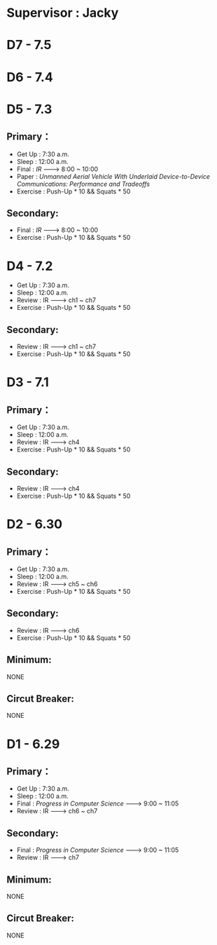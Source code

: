 # **Supervisor : Jacky**

# D7 - 7.5
# D6 - 7.4 
# D5 - 7.3
## Primary：
- Get Up : 7:30 a.m.
- Sleep : 12:00 a.m.
- Final : *IR* ---> 8:00 ~ 10:00
- Paper : *Unmanned Aerial Vehicle With Underlaid Device-to-Device Communications: Performance and Tradeoffs*
- Exercise : Push-Up * 10 && Squats * 50
## Secondary:
- Final : *IR* ---> 8:00 ~ 10:00
- Exercise : Push-Up * 10 && Squats * 50
# D4 - 7.2
- Get Up : 7:30 a.m.
- Sleep : 12:00 a.m.
- Review : IR ---> ch1 ~ ch7
- Exercise : Push-Up * 10 && Squats * 50
## Secondary:
- Review : IR ---> ch1 ~ ch7
- Exercise : Push-Up * 10 && Squats * 50
# D3 - 7.1
## Primary：
- Get Up : 7:30 a.m.
- Sleep : 12:00 a.m.
- Review : IR ---> ch4
- Exercise : Push-Up * 10 && Squats * 50
## Secondary:
- Review : IR ---> ch4
- Exercise : Push-Up * 10 && Squats * 50
# D2 - 6.30
## Primary：
- Get Up : 7:30 a.m.
- Sleep : 12:00 a.m.
- Review : IR ---> ch5 ~ ch6
- Exercise : Push-Up * 10 && Squats * 50
## Secondary:
- Review : IR ---> ch6
- Exercise : Push-Up * 10 && Squats * 50
## Minimum:
NONE
## Circut Breaker:
NONE
# D1 - 6.29
## Primary：
- Get Up : 7:30 a.m.
- Sleep : 12:00 a.m.
- Final : *Progress in Computer Science* ---> 9:00 ~ 11:05
- Review : IR ---> ch6 ~ ch7
## Secondary:
- Final : *Progress in Computer Science* ---> 9:00 ~ 11:05
- Review : IR ---> ch7
## Minimum:
NONE
## Circut Breaker:
NONE
